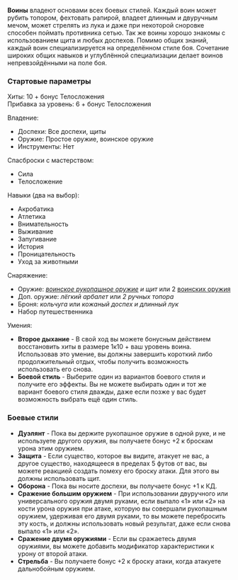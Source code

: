 **Воины** владеют основами всех боевых стилей. Каждый воин может рубить топором, фехтовать рапирой, владеет длинным и двуручным мечом, может стрелять из лука и даже при некоторой сноровке способен поймать противника сетью. Так же воины хорошо знакомы с использованием щита и любых доспехов. Помимо общих знаний, каждый воин специализируется на определённом стиле боя. Сочетание широких общих навыков и углублённой специализации делает воинов непревзойдёнными на поле боя.

### Стартовые параметры
Хиты: 10 + бонус Телосложения<br>
Прибавка за уровень: 6 + бонус Телосложения

Владение:
- Доспехи: Все доспехи, щиты
- Оружие: Простое оружие, воинское оружие
- Инструменты: Нет

Спасброски с мастерством:
- Сила
- Телосложение

Навыки (два на выбор):
- Акробатика
- Атлетика
- Внимательность
- Выживание
- Запугивание
- История
- Проницательность
- Уход за животными

Снаряжение:
- Оружие: *[воинское рукопашное оружие](<../Владение оружием.md>) и щит* или 2 [воинских оружия](<../Владение оружием.md>)
- Доп. оружие: *лёгкий арбалет* или *2 ручных топора*
- Броня: *кольчуга* или *кожаный доспех и длинный лук*
- Набор путешественника

Умения:
- **Второе дыхание** - В свой ход вы можете бонусным действием восстановить хиты в размере 1к10 + ваш уровень воина. Использовав это умение, вы должны завершить короткий либо продолжительный отдых, чтобы получить возможность использовать его снова.
- **Боевой стиль** - Выберите один из вариантов боевого стиля и получите его эффекты. Вы не можете выбирать один и тот же вариант боевого стиля дважды, даже если позже у вас будет возможность выбрать ещё один стиль.

### Боевые стили
- **Дуэлянт** - Пока вы держите рукопашное оружие в одной руке, и не используете другого оружия, вы получаете бонус +2 к броскам урона этим оружием.
- **Защита** - Если существо, которое вы видите, атакует не вас, а другое существо, находящееся в пределах 5 футов от вас, вы можете реакцией создать помеху его броску атаки. Для этого вы должны использовать щит.
- **Оборона** - Пока вы носите доспехи, вы получаете бонус +1 к КД.
- **Сражение большим оружием** - При использовании двуручного или универсального оружия двумя руками, если выпало «1» или «2» на кости урона оружия при атаке, которую вы совершали рукопашным оружием, удерживая его двумя руками, то вы можете перебросить эту кость, и должны использовать новый результат, даже если снова выпало «1» или «2».
- **Сражение двумя оружиями** - Если вы сражаетесь двумя оружиями, вы можете добавить модификатор характеристики к урону от второй атаки.
- **Стрельба** - Вы получаете бонус +2 к броску атаки, когда атакуете дальнобойным оружием.
